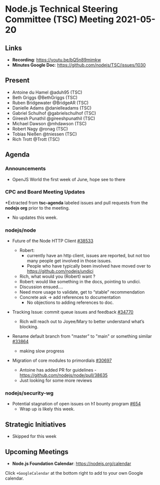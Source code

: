 # Node.js Technical Steering Committee (TSC) Meeting 2021-05-20

## Links

* **Recording**:  <https://youtu.be/bQ5n89mimkw>
* **Minutes Google Doc**: <https://github.com/nodejs/TSC/issues/1030>

## Present

* Antoine du Hamel @aduh95 (TSC)
* Beth Griggs @BethGriggs (TSC)
* Ruben Bridgewater @BridgeAR (TSC)
* Danielle Adams @danielleadams (TSC)
* Gabriel Schulhof @gabrielschulhof (TSC)
* Gireesh Punathil @gireeshpunathil (TSC)
* Michael Dawson @mhdawson (TSC)
* Robert Nagy @ronag (TSC)
* Tobias Nießen @tniessen (TSC)
* Rich Trott @Trott (TSC)

## Agenda

### Announcements

* OpenJS World the first week of June, hope see to there

### CPC and Board Meeting Updates

*Extracted from **tsc-agenda** labeled issues and pull requests from the **nodejs org** prior to the meeting.

* No updates this week.

### nodejs/node

* Future of the Node HTTP Client  [#38533](https://github.com/nodejs/node/issues/38533)
  * Robert:
    * currently have an http client, issues are reported, but not too many people get
      involved in those issues.  
    * People who have typically been involved have moved over to
      <https://github.com/nodejs/undici>
  * Rich, what would you (Robert) want ?
  * Robert: would like something in the docs, pointing to undici.
  * Discussion ensued….
  * Need more usage to validate, get to “stable” recommendation
  * Concrete ask -> add references to documentation
    * No objections to adding references to doc.  

* Tracking Issue: commit queue issues and feedback [#34770](https://github.com/nodejs/node/issues/34770)
  * Rich will reach out to Joyee/Mary to better understand what’s blocking.

* Rename default branch from "master" to "main" or something similar [#33864](https://github.com/nodejs/node/issues/33864)
  * making slow progress

* Migration of core modules to primordials [#30697](https://github.com/nodejs/node/issues/30697)
  * Antoine has added PR for guidelines - <https://github.com/nodejs/node/pull/38635>
  * Just looking for some more reviews

### nodejs/security-wg

* Potential stagnation of open issues on h1 bounty program [#654](https://github.com/nodejs/security-wg/issues/654)
  * Wrap up is likely this week.

## Strategic Initiatives

* Skipped for this week

## Upcoming Meetings

* **Node.js Foundation Calendar**: <https://nodejs.org/calendar>

Click `+GoogleCalendar` at the bottom right to add to your own Google calendar.
